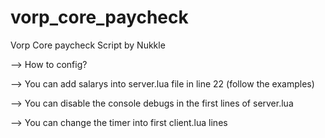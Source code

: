 # vorp_core_paycheck
Vorp Core paycheck Script by Nukkle

--> How to config?

--> You can add salarys into server.lua file in line 22 (follow the examples)





--> You can disable the console debugs in the first lines of server.lua






--> You can change the timer into first client.lua lines
